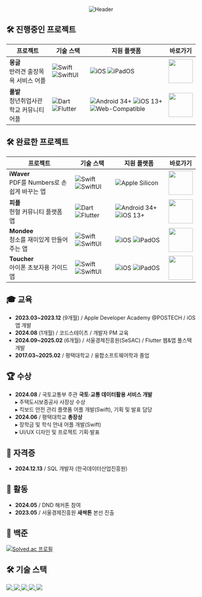 <div align=center>

![Header](https://capsule-render.vercel.app/api?type=waving&height=200&color=02542D&text=%20경험을%20통해%20성장하며%20기술로%20세상에%20가치를%20전달하고%20싶은%20개발자%&fontSize=25&reversal=false&section=header&textBg=false&animation=fadeIn&descAlignY=58&descAlign=72&fontColor=FFFFFF&fontAlign=50&fontAlignY=34)

<div align="left">

## 🛠️ 진행중인 프로젝트

| 프로젝트 | 기술 스택 | 지원 플랫폼 | 바로가기 |
|---------|-----------|-------------|----------|
| **몽글**<br>반려견 출장목욕 서비스 어플 | ![Swift](https://img.shields.io/badge/Swift-FA7343?logo=swift&logoColor=white) ![SwiftUI](https://img.shields.io/badge/SwiftUI-007ACC?logo=swift&logoColor=white) | ![iOS ](https://img.shields.io/badge/iOS-lightgrey?logo=apple) ![iPadOS](https://img.shields.io/badge/iPadOS-blue?logo=ipad)| <a href="https://github.com/PBTP"><img src="https://github.com/user-attachments/assets/297a2e39-b39b-4a4a-9d4c-00fd3c61d72d"  width="64" height="64"></a> |
| **풀밭**<br>청년취업사관학교 커뮤니티 어플 | ![Dart](https://img.shields.io/badge/Dart-0175C2?logo=dart&logoColor=white) ![Flutter](https://img.shields.io/badge/Flutter-02569B?logo=flutter&logoColor=white) | ![Android 34+](https://img.shields.io/badge/Android-34%2B-green?logo=android) ![iOS 13+](https://img.shields.io/badge/iOS-13%2B-lightgrey?logo=apple) ![Web-Compatible](https://img.shields.io/badge/Web-Compatible-green?logo=web) | <a href="https://github.com/bulmang/green_field"><img src="https://github.com/user-attachments/assets/b31a3862-b43c-4232-83d4-f96c5b10b72d"  width="64" height="64"></a> |

## 🛠️ 완료한 프로젝트

| 프로젝트 | 기술 스택 | 지원 플랫폼 | 바로가기 |
|---------|-----------|-------------|----------|
| **iWaver**<br>PDF를 Numbers로 손쉽게 바꾸는 앱 | ![Swift](https://img.shields.io/badge/Swift-FA7343?logo=swift&logoColor=white) ![SwiftUI](https://img.shields.io/badge/SwiftUI-007ACC?logo=swift&logoColor=white) | ![Apple Silicon](https://img.shields.io/badge/MacOS%20Silicon-999999?logo=apple)| <a href="https://iwaver.info/"><img src="https://github.com/user-attachments/assets/868e4220-b1f6-49d6-959b-cd55e589b79f"  width="64" height="64"></a> |
| **피플**<br> 헌혈 커뮤니티 플랫폼 앱 | ![Dart](https://img.shields.io/badge/Dart-0175C2?logo=dart&logoColor=white) ![Flutter](https://img.shields.io/badge/Flutter-02569B?logo=flutter&logoColor=white) | ![Android 34+](https://img.shields.io/badge/Android%2B-green?logo=android) ![iOS 13+](https://img.shields.io/badge/iOS%2B-lightgrey?logo=apple) | <a href="https://pple.link/"><img src="https://github.com/user-attachments/assets/5aa26ef5-2f61-4568-bf0d-6f73baa57e59"  width="64" height="64"></a> |
| **Mondee**<br>청소를 재미있게 만들어 주는 앱 | ![Swift](https://img.shields.io/badge/Swift-FA7343?logo=swift&logoColor=white) ![SwiftUI](https://img.shields.io/badge/SwiftUI-007ACC?logo=swift&logoColor=white) | ![iOS ](https://img.shields.io/badge/iOS-lightgrey?logo=apple) ![iPadOS](https://img.shields.io/badge/iPadOS-blue?logo=ipad)| <a href="https://github.com/bulmang/MC3-Team5-Mondee"><img src="https://github-production-user-asset-6210df.s3.amazonaws.com/120548537/258163699-88d62ea2-49e4-40f8-974c-544ff171e435.png"  width="64" height="64"></a> |
| **Toucher**<br>아이폰 초보자용 가이드 앱 | ![Swift](https://img.shields.io/badge/Swift-FA7343?logo=swift&logoColor=white) ![SwiftUI](https://img.shields.io/badge/SwiftUI-007ACC?logo=swift&logoColor=white) | ![iOS ](https://img.shields.io/badge/iOS-lightgrey?logo=apple) ![iPadOS](https://img.shields.io/badge/iPadOS-blue?logo=ipad)| <a href="https://github.com/bulmang/Toucher"><img src="https://github.com/user-attachments/assets/4ddc386f-a26f-430d-9740-e01e859d906a"  width="64" height="64"></a> |



</div>
<div align="left">

##  🎓  교육
- **2023.03~2023.12** (9개월) / Apple Developer Academy @POSTECH / iOS 앱 개발  
- **2024.08** (1개월) / 코드스테이츠 / 개발자 PM 교육  
- **2024.09~2025.02** (6개월) / 서울경제진흥원(SeSAC) / Flutter 웹&앱 풀스택 개발  
- **2017.03~2025.02** / 평택대학교 / 융합소프트웨어학과 졸업  

## 🏆 수상
- **2024.08** / 국토교통부 주관 **국토·교통 데이터활용 서비스 개발**  
  ▸ 주택도시보증공사 사장상 수상  
  ▸ 킥보드 안전 관리 플랫폼 어플 개발(Swift), 기획 및 발표 담당  
- **2024.06** / 평택대학교 **총장상**  
  ▸ 장학금 및 학식 안내 어플 개발(Swift)  
  ▸ UI/UX 디자인 및 프로젝트 기획·발표  

## 📜 자격증
- **2024.12.13** / SQL 개발자 (한국데이터산업진흥원)  

## 🚀 활동
- **2024.05** / DND 해커톤 참여  
- **2023.05** / 서울경제진흥원 **새싹톤** 본선 진출  

## 🧮 백준
[![Solved.ac 프로필](http://mazassumnida.wtf/api/v2/generate_badge?boj=hmk1137)](https://solved.ac/hmk1137)


## 🛠️	 기술 스택

<a href="https://bulmang-ios.tistory.com/category/Swift">
  <img src="https://img.shields.io/badge/Swift-F05138?style=for-the-badge&logo=swift&logoColor=white"/> 
</a>

<!-- 블로그 기술 카테고리 연결 -->
<a href="https://bulmang-ios.tistory.com/category/Flutter">
  <img src="https://img.shields.io/badge/Dart-0175C2?style=for-the-badge&logo=dart&logoColor=white"/>
</a>

<a href="https://bulmang-ios.tistory.com/category/%EC%95%8C%EA%B3%A0%EB%A6%AC%EC%A6%98">
  <img src="https://img.shields.io/badge/Java-007396?style=for-the-badge&logo=java&logoColor=white"/>
</a>

  <a href="https://bulmang-ios.tistory.com/">
    <img src="https://img.shields.io/badge/블로그-FF5722?style=for-the-badge&logo=blogger&logoColor=white"/>
  </a>

  <a href="https://bulmang.notion.site/f26ad58951804ecebba07c2748e847af">
    <img src="https://img.shields.io/badge/기록_일지-000000?style=for-the-badge&logo=notion&logoColor=white"/>
  </a>
</div>

